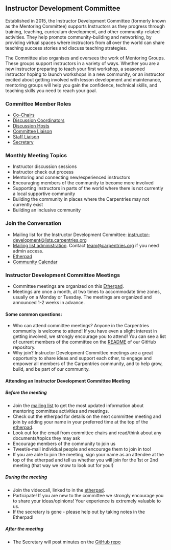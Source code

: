 ## Instructor Development Committee

Established in 2015, the Instructor Development Committee (formerly known as the Mentoring Committee) supports Instructors as they progress through training, teaching, curriculum development, and other community-related activities. They help promote community-building and networking, by providing virtual spaces where instructors from all over the world can share teaching success stories and discuss teaching strategies.

The Committee also organises and oversees the work of Mentoring Groups. These groups support instructors in a variety of ways. Whether you are a new instructor preparing to teach your first workshop, a seasoned instructor hoping to launch workshops in a new community, or an instructor excited about getting involved with lesson development and maintenance, mentoring groups will help you gain the confidence, technical skills, and teaching skills you need to reach your goal.

### Committee Member Roles

- [Co-Chairs](instructor-development-committee-roles.html#co-chairs)
- [Discussion Coordinators](instructor-development-committee-roles.html#discussion-session-coordinators)
- [Discussion Hosts](instructor-development-committee-roles.html#discussion-hosts)
- [Committee Liaison](instructor-development-committee-roless.html#committee-liaisons)
- [Staff Liaison](instructor-development-committee-roles.html#staff-liaison)
- [Secretary](instructor-development-committee-roles.html#secretary)

### Monthly Meeting Topics
* Instructor discussion sessions
* Instructor check out process 
* Mentoring and connecting new/experienced instructors
* Encouraging members of the community to become more involved
* Supporting instructors in parts of the world where there is not currently a local supportive community 
* Building the community in places where the Carpentries may not currently exist
* Building an inclusive community

### Join the Conversation
* Mailing list for the Instructor Development Committee: instructor-development@lists.carpentries.org
* [Mailing list administration](https://carpentries.topicbox.com/groups/instructor-development). Contact [team@carpentries.org](mailto:team@carptentries.org) if you need admin access.
* [Etherpad](http://pad.software-carpentry.org/scf-mentoring)
* [Community Calendar](https://calendar.google.com/calendar/embed?src=oseuuoht0tvjbokgg3noh8c47g%40group.calendar.google.com)

### Instructor Development Committee Meetings
* Committee meetings are organized on this [Etherpad](http://pad.software-carpentry.org/scf-mentoring).
* Meetings are once a month, at two times to accommodate time zones, usually on a Monday or Tuesday. The meetings are organized and announced 1-2 weeks in advance.

#### Some common questions:
* Who can attend committee meetings?
Anyone in the Carpentries community is welcome to attend! If you have even a slight interest in getting involved, we strongly encourage you to attend! You can see a list of current members of the committee on the [README](https://github.com/carpentries/mentoring/blob/master/README.md) of our GitHub repository.
* Why join?
Instructor Development Committee meetings are a great opportunity to share ideas and support each other, to engage and empower all members of the Carpentries community, and to help grow, build, and be part of our community.

#### Attending an Instructor Development Committee Meeting
##### Before the meeting
* Join the [mailing list](https://carpentries.topicbox.com/groups/instructor-development) to get the most updated information about mentoring committee activities and meetings.
* Check out the etherpad for details on the next committee meeting and join by adding your name in your preferred time at the top of the [etherpad](http://pad.software-carpentry.org/scf-mentoring).
* Look out for the email from committee chairs and read/think about any documents/topics they may ask
* Encourage members of the community to join us
* Tweet/e-mail individual people and encourage them to join in too!
* If you are able to join the meeting, sign your name as an attendee at the top of the etherpad and tell us whether you will join for the 1st or 2nd meeting (that way we know to look out for you!)

##### During the meeting
* Join the videocall, linked to in the [etherpad](http://pad.software-carpentry.org/scf-mentoring).
* Participate! If you are new to the committee we strongly encourage you to share your ideas/opinions! Your experience is extremely valuable to us.
* If the secretary is gone - please help out by taking notes in the Etherpad!

##### After the meeting

* The Secretary will post minutes on the [GitHub repo](https://github.com/carpentries/mentoring/tree/master/minutes)

